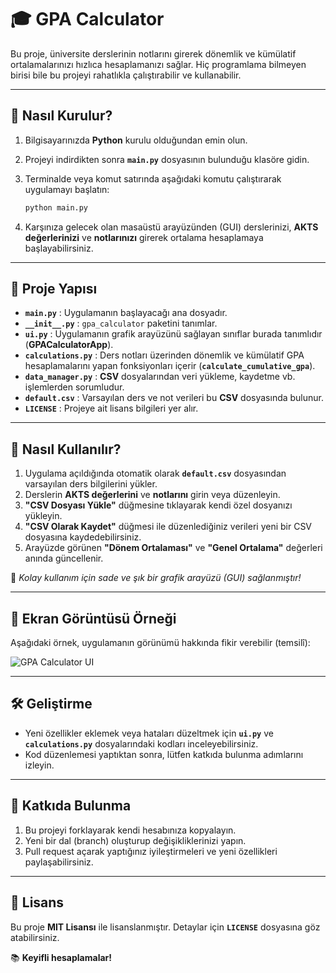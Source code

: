 # 🎓 GPA Calculator

Bu proje, üniversite derslerinin notlarını girerek dönemlik ve kümülatif ortalamalarınızı hızlıca hesaplamanızı sağlar. Hiç programlama bilmeyen birisi bile bu projeyi rahatlıkla çalıştırabilir ve kullanabilir.  

---

## 🚀 Nasıl Kurulur?

1. Bilgisayarınızda **Python** kurulu olduğundan emin olun.
2. Projeyi indirdikten sonra **`main.py`** dosyasının bulunduğu klasöre gidin.
3. Terminalde veya komut satırında aşağıdaki komutu çalıştırarak uygulamayı başlatın:

    ```bash
    python main.py
    ```

4. Karşınıza gelecek olan masaüstü arayüzünden (GUI) derslerinizi, **AKTS değerlerinizi** ve **notlarınızı** girerek ortalama hesaplamaya başlayabilirsiniz.

---

## 📂 Proje Yapısı

- **`main.py`** : Uygulamanın başlayacağı ana dosyadır.
- **`__init__.py`** : `gpa_calculator` paketini tanımlar.
- **`ui.py`** : Uygulamanın grafik arayüzünü sağlayan sınıflar burada tanımlıdır (**GPACalculatorApp**).
- **`calculations.py`** : Ders notları üzerinden dönemlik ve kümülatif GPA hesaplamalarını yapan fonksiyonları içerir (**`calculate_cumulative_gpa`**).
- **`data_manager.py`** : **CSV** dosyalarından veri yükleme, kaydetme vb. işlemlerden sorumludur.
- **`default.csv`** : Varsayılan ders ve not verileri bu **CSV** dosyasında bulunur.
- **`LICENSE`** : Projeye ait lisans bilgileri yer alır.

---

## 🎯 Nasıl Kullanılır?

1. Uygulama açıldığında otomatik olarak **`default.csv`** dosyasından varsayılan ders bilgilerini yükler.
2. Derslerin **AKTS değerlerini** ve **notlarını** girin veya düzenleyin.
3. **"CSV Dosyası Yükle"** düğmesine tıklayarak kendi özel dosyanızı yükleyin.
4. **"CSV Olarak Kaydet"** düğmesi ile düzenlediğiniz verileri yeni bir CSV dosyasına kaydedebilirsiniz.
5. Arayüzde görünen **"Dönem Ortalaması"** ve **"Genel Ortalama"** değerleri anında güncellenir.

📌 *Kolay kullanım için sade ve şık bir grafik arayüzü (GUI) sağlanmıştır!*

---

## 📸 Ekran Görüntüsü Örneği

Aşağıdaki örnek, uygulamanın görünümü hakkında fikir verebilir (temsilî):

<img alt="GPA Calculator UI" src="https://via.placeholder.com/800x400.png?text=GPA+Calculator+UI">

---

## 🛠 Geliştirme

- Yeni özellikler eklemek veya hataları düzeltmek için **`ui.py`** ve **`calculations.py`** dosyalarındaki kodları inceleyebilirsiniz.
- Kod düzenlemesi yaptıktan sonra, lütfen katkıda bulunma adımlarını izleyin.

---

## 🤝 Katkıda Bulunma

1. Bu projeyi forklayarak kendi hesabınıza kopyalayın.
2. Yeni bir dal (branch) oluşturup değişikliklerinizi yapın.
3. Pull request açarak yaptığınız iyileştirmeleri ve yeni özellikleri paylaşabilirsiniz.

---

## 📜 Lisans

Bu proje **MIT Lisansı** ile lisanslanmıştır. Detaylar için **`LICENSE`** dosyasına göz atabilirsiniz.

📚 **Keyifli hesaplamalar!**

